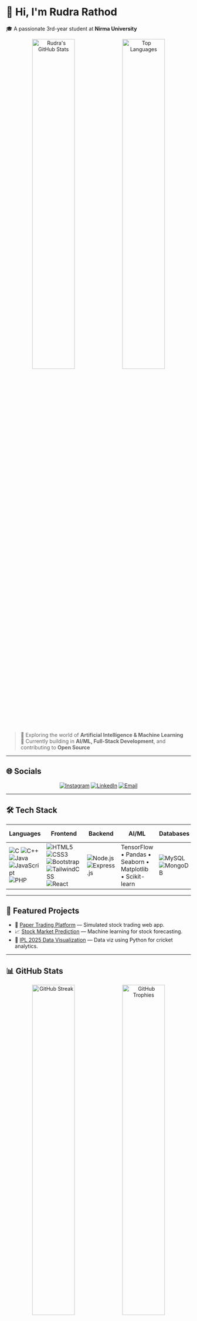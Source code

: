 # 👋 Hi, I'm **Rudra Rathod**  
🎓 A passionate 3rd-year student at **Nirma University**   

<p align="center">
  <img src="https://github-readme-stats.vercel.app/api?username=Rudrar77&theme=radical&show_icons=true&hide_border=false&count_private=true&include_all_commits=true" alt="Rudra's GitHub Stats" width="48%" />
  <img src="https://github-readme-stats.vercel.app/api/top-langs/?username=Rudrar77&theme=radical&layout=compact&hide_border=false" alt="Top Languages" width="48%" />
</p>

> 🤖 Exploring the world of **Artificial Intelligence & Machine Learning**  
> 🌱 Currently building in **AI/ML, Full-Stack Development**, and contributing to **Open Source**  

---

## 🌐 Socials  
<p align="center">
  <a href="https://www.instagram.com/rudrarathod_29/" target="_blank"><img alt="Instagram" src="https://img.shields.io/badge/Instagram-%23E4405F.svg?style=for-the-badge&logo=Instagram&logoColor=white" /></a>
  <a href="https://www.linkedin.com/in/rudra-rathod-a58746243/" target="_blank"><img alt="LinkedIn" src="https://img.shields.io/badge/LinkedIn-%230077B5.svg?style=for-the-badge&logo=linkedin&logoColor=white" /></a>
  <a href="mailto:rudvik2911@gmail.com" target="_blank"><img alt="Email" src="https://img.shields.io/badge/Email-D14836?style=for-the-badge&logo=gmail&logoColor=white" /></a>
</p>

---

## 🛠️ Tech Stack

| Languages     | Frontend     | Backend        | AI/ML                | Databases          | Tools & Platforms        |
|---------------|--------------|----------------|----------------------|--------------------|--------------------------|
| ![C](https://img.shields.io/badge/c-%2300599C.svg?style=for-the-badge&logo=c&logoColor=white) ![C++](https://img.shields.io/badge/c++-%2300599C.svg?style=for-the-badge&logo=c%2B%2B&logoColor=white) ![Java](https://img.shields.io/badge/java-%23ED8B00.svg?style=for-the-badge&logo=openjdk&logoColor=white) ![JavaScript](https://img.shields.io/badge/javascript-%23323330.svg?style=for-the-badge&logo=javascript&logoColor=%23F7DF1E) ![PHP](https://img.shields.io/badge/php-%23777BB4.svg?style=for-the-badge&logo=php&logoColor=white) | ![HTML5](https://img.shields.io/badge/html5-%23E34F26.svg?style=for-the-badge&logo=html5&logoColor=white) ![CSS3](https://img.shields.io/badge/css3-%231572B6.svg?style=for-the-badge&logo=css3&logoColor=white) ![Bootstrap](https://img.shields.io/badge/bootstrap-%238511FA.svg?style=for-the-badge&logo=bootstrap&logoColor=white) ![TailwindCSS](https://img.shields.io/badge/tailwindcss-%2338B2AC.svg?style=for-the-badge&logo=tailwind-css&logoColor=white) ![React](https://img.shields.io/badge/react-%2320232a.svg?style=for-the-badge&logo=react&logoColor=%2361DAFB) | ![Node.js](https://img.shields.io/badge/node.js-6DA55F?style=for-the-badge&logo=node.js&logoColor=white) ![Express.js](https://img.shields.io/badge/express.js-%23404d59.svg?style=for-the-badge&logo=express&logoColor=white) | TensorFlow • Pandas • Seaborn • Matplotlib • Scikit-learn | ![MySQL](https://img.shields.io/badge/mysql-4479A1.svg?style=for-the-badge&logo=mysql&logoColor=white) ![MongoDB](https://img.shields.io/badge/mongodb-%2347A248.svg?style=for-the-badge&logo=mongodb&logoColor=white) | Git • GitHub • VS Code • Linux |

---

## 🚀 Featured Projects

- 🔁 [Paper Trading Platform](https://github.com/Rudrar77/paper-trading) — Simulated stock trading web app.  
- 📈 [Stock Market Prediction](https://github.com/Rudrar77/stockmarketprediction) — Machine learning for stock forecasting.  
- 🏏 [IPL 2025 Data Visualization](https://github.com/Rudrar77/ipl2025datavisulization) — Data viz using Python for cricket analytics.  

---

## 📊 GitHub Stats  
<p align="center">
  <img src="https://github-readme-streak-stats.herokuapp.com/?user=Rudrar77&theme=radical&hide_border=false" alt="GitHub Streak" width="48%" />
  <img src="https://github-profile-trophy.vercel.app/?username=Rudrar77&theme=radical&no-frame=false&no-bg=true&margin-w=4" alt="GitHub Trophies" width="48%" />
</p>

---

## 📫 Let's Connect  
<p align="center">
  <a href="https://github.com/Rudrar77" target="_blank"><img alt="GitHub" src="https://img.shields.io/badge/GitHub-%2312100E.svg?style=for-the-badge&logo=github&logoColor=white" /></a>
  <a href="https://www.linkedin.com/in/rudra-rathod-a58746243/" target="_blank"><img alt="LinkedIn" src="https://img.shields.io/badge/LinkedIn-%230077B5.svg?style=for-the-badge&logo=linkedin&logoColor=white" /></a>
  <a href="https://leetcode.com/u/rudrarathod/" target="_blank"><img alt="LeetCode" src="https://img.shields.io/badge/LeetCode-%2300599C.svg?style=for-the-badge&logo=leetcode&logoColor=white" /></a>
  <a href="https://drive.google.com/file/d/1IflueCn6GHm4BVMdY7pTYk5FWkzdFfgW/view?usp=drive_link" target="_blank"><img alt="Resume" src="https://img.shields.io/badge/Resume-%23000000.svg?style=for-the-badge&logo=google-drive&logoColor=white" /></a>
</p>

---

⭐ *Thanks for stopping by! Let’s collaborate and create something amazing.*  
